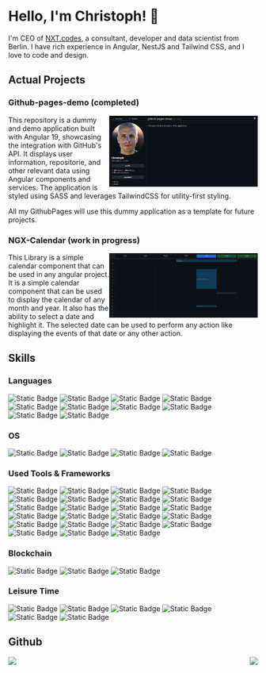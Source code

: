 # Hello, I'm Christoph! 👋

I'm CEO of [NXT.codes](https://github.com/nxt-codes), a consultant, developer and data scientist from Berlin. I have rich experience in Angular, NestJS and Tailwind CSS, and I love to code and design.

## Actual Projects

### Github-pages-demo (completed)
<a href="https://github.com/christophhu/github-pages-demo"><img align="right" src="https://github.com/ChristophHu/ChristophHu/blob/main/assets/img/github-pages-demo.png" width="300" alt="image" /></a>
This repository is a dummy and demo application built with Angular 19, showcasing the integration with GitHub's API. It displays user information, repositorie, and other relevant data using Angular components and services. The application is styled using SASS and leverages TailwindCSS for utility-first styling.

All my GithubPages will use this dummy application as a template for future projects.

### NGX-Calendar (work in progress)
<a href="https://github.com/christophhu/ngx-calendar"><img align="right" src="https://github.com/ChristophHu/ChristophHu/blob/main/assets/img/ngx-calendar.png" width="300" alt="image" /></a>
This Library is a simple calendar component that can be used in any angular project. It is a simple calendar component that can be used to display the calendar of any month and year. It also has the ability to select a date and highlight it. The selected date can be used to perform any action like displaying the events of that date or any other action.

## Skills
### Languages  
<p align="left"> 
  <img alt="Static Badge" src="https://img.shields.io/badge/CSS3-000000.svg?style=for-the-badge&logo=css3&logoColor=white&labelColor=1572B6&color=000000">
  <img alt="Static Badge" src="https://img.shields.io/badge/HTML5-000000.svg?style=for-the-badge&logo=html5&logoColor=white&labelColor=E34F26&color=000000">
  <img alt="Static Badge" src="https://img.shields.io/badge/JavaScript-000000.svg?style=for-the-badge&logo=javascript&logoColor=white&labelColor=F7DF1E&color=000000">
  <img alt="Static Badge" src="https://img.shields.io/badge/Jest-000000.svg?style=for-the-badge&logo=jest&logoColor=white&labelColor=C21325&color=000000">
  <img alt="Static Badge" src="https://img.shields.io/badge/markdown-000000.svg?style=for-the-badge&logo=markdown&logoColor=white&labelColor=000000&color=000000">
  <img alt="Static Badge" src="https://img.shields.io/badge/Redux-000000.svg?style=for-the-badge&logo=redux&logoColor=white&labelColor=764ABC&color=000000">
  <img alt="Static Badge" src="https://img.shields.io/badge/SASS-000000.svg?style=for-the-badge&logo=sass&logoColor=white&labelColor=CC6699&color=000000">
  <img alt="Static Badge" src="https://img.shields.io/badge/TypeScript-000000.svg?style=for-the-badge&logo=typescript&logoColor=white&labelColor=007ACC&color=000000">
  <img alt="Static Badge" src="https://img.shields.io/badge/mysql-000000.svg?style=for-the-badge&logo=mysql&logoColor=white&labelColor=4479A1&color=000000">
  <img alt="Static Badge" src="https://img.shields.io/badge/plotly-000000.svg?style=for-the-badge&logo=plotly&logoColor=white&labelColor=3F4F75&color=000000">
</p>

### OS
<p align="left">
  <img alt="Static Badge" src="https://img.shields.io/badge/debian-000000.svg?style=for-the-badge&logo=debian&logoColor=white&labelColor=A81D33&color=000000">
  <img alt="Static Badge" src="https://img.shields.io/badge/elementary-000000.svg?style=for-the-badge&logo=elementary&logoColor=white&labelColor=64BAFF&color=000000">
  <img alt="Static Badge" src="https://img.shields.io/badge/endeavour_os-000000.svg?style=for-the-badge&logo=endeavouros&logoColor=white&labelColor=7F7FFF&color=000000">
  <img alt="Static Badge" src="https://img.shields.io/badge/macos-000000.svg?style=for-the-badge&logo=macos&logoColor=white&labelColor=000000&color=000000">
</p>

### Used Tools & Frameworks
<p align="left">
  <img alt="Static Badge" src="https://img.shields.io/badge/Angular-000000.svg?style=for-the-badge&logo=angular&logoColor=white&labelColor=000000&color=000000">
  <img alt="Static Badge" src="https://img.shields.io/badge/affinity_designer-000000.svg?style=for-the-badge&logo=affinitydesigner&logoColor=white&labelColor=134881&color=000000">
  <img alt="Static Badge" src="https://img.shields.io/badge/apache_cordova-000000.svg?style=for-the-badge&logo=apachecordova&logoColor=white&labelColor=000000&color=000000">
  <img alt="Static Badge" src="https://img.shields.io/badge/dash-0000000.svg?style=for-the-badge&logo=dash&logoColor=white&labelColor=008DE4&color=000000">
  <img alt="Static Badge" src="https://img.shields.io/badge/diagrams.net-000000.svg?style=for-the-badge&logo=diagramsdotnet&logoColor=white&labelColor=F08705&color=000000">
  <img alt="Static Badge" src="https://img.shields.io/badge/discord-000000.svg?style=for-the-badge&logo=discord&logoColor=white&labelColor=5865F2&color=000000">
  <img alt="Static Badge" src="https://img.shields.io/badge/docker-000000.svg?style=for-the-badge&logo=docker&logoColor=white&labelColor=2496ED&color=000000">
  <img alt="Static Badge" src="https://img.shields.io/badge/Git-000000.svg?style=for-the-badge&logo=git&logoColor=white&labelColor=F05032&color=000000">
  <img alt="Static Badge" src="https://img.shields.io/badge/githubpages-000000.svg?style=for-the-badge&logo=githubpages&logoColor=white&labelColor=222222&color=000000">
  <img alt="Static Badge" src="https://img.shields.io/badge/googleanalytics-000000.svg?style=for-the-badge&logo=googleanalytics&logoColor=white&labelColor=e37400&color=000000">
  <img alt="Static Badge" src="https://img.shields.io/badge/jira-000000.svg?style=for-the-badge&logo=jira&logoColor=white&labelColor=0052CC&color=000000">
  <img alt="Static Badge" src="https://img.shields.io/badge/medium-000000.svg?style=for-the-badge&logo=medium&logoColor=white&labelColor=000000&color=000000">
  <img alt="Static Badge" src="https://img.shields.io/badge/mocha-000000.svg?style=for-the-badge&logo=mocha&logoColor=white&labelColor=8D6748&color=000000">
  <img alt="Static Badge" src="https://img.shields.io/badge/mongo_db-000000.svg?style=for-the-badge&logo=mongodb&logoColor=white&labelColor=47A248&color=000000">
  <img alt="Static Badge" src="https://img.shields.io/badge/nestjs-000000.svg?style=for-the-badge&logo=nestjs&logoColor=white&labelColor=E0234E&color=000000">
  <img alt="Static Badge" src="https://img.shields.io/badge/nginx-000000.svg?style=for-the-badge&logo=nginx&logoColor=white&labelColor=009639&color=000000">
  <img alt="Static Badge" src="https://img.shields.io/badge/node_js-000000.svg?style=for-the-badge&logo=nodedotjs&logoColor=white&labelColor=5FA04E&color=000000">
  <img alt="Static Badge" src="https://img.shields.io/badge/npm-000000.svg?style=for-the-badge&logo=npm&logoColor=white&labelColor=CB3837&color=000000">
  <img alt="Static Badge" src="https://img.shields.io/badge/outline-000000?style=for-the-badge&logo=outline&logoColor=white&labelColor=000000&color=000000">
  <img alt="Static Badge" src="https://img.shields.io/badge/reactivex-000000?style=for-the-badge&logo=reactivex&logoColor=white&labelColor=B7178C&color=000000">
  <img alt="Static Badge" src="https://img.shields.io/badge/swagger-000000?style=for-the-badge&logo=swagger&logoColor=white&labelColor=85EA2D&color=000000">
  <img alt="Static Badge" src="https://img.shields.io/badge/tailwindcss-000000?style=for-the-badge&logo=tailwindcss&logoColor=white&labelColor=06B6D4&color=000000">
  <img alt="Static Badge" src="https://img.shields.io/badge/UML-000000?style=for-the-badge&logo=uml&logoColor=white&labelColor=FABD14&color=000000">
</p>

### Blockchain
<p align="left">
  <img alt="Static Badge" src="https://img.shields.io/badge/algorand-000000.svg?style=for-the-badge&logo=algorand&logoColor=white&labelColor=000000&color=000000">
  <img alt="Static Badge" src="https://img.shields.io/badge/polkadot-000000.svg?style=for-the-badge&logo=polkadot&logoColor=white&labelColor=E6007A&color=000000">
  <img alt="Static Badge" src="https://img.shields.io/badge/solana-000000.svg?style=for-the-badge&logo=solana&logoColor=white&labelColor=9945FF&color=000000">
</p>

### Leisure Time
<p align="left">
  <img alt="Static Badge" src="https://img.shields.io/badge/hackerrank-000000.svg?style=for-the-badge&logo=hackerrank&logoColor=white&labelColor=00EA64&color=000000">
  <img alt="Static Badge" src="https://img.shields.io/badge/homeassistant-000000.svg?style=for-the-badge&logo=homeassistant&logoColor=white&labelColor=18BCF2&color=000000">
  <img alt="Static Badge" src="https://img.shields.io/badge/komoot-000000.svg?style=for-the-badge&logo=komoot&logoColor=white&labelColor=6AA127&color=000000">
  <img alt="Static Badge" src="https://img.shields.io/badge/mqtt-000000.svg?style=for-the-badge&logo=mqtt&logoColor=white&labelColor=660066&color=000000">
  <img alt="Static Badge" src="https://img.shields.io/badge/openmediavault-000000.svg?style=for-the-badge&logo=openmediavault&logoColor=white&labelColor=5DACDF&color=000000">
  <img alt="Static Badge" src="https://img.shields.io/badge/proxmox-000000.svg?style=for-the-badge&logo=proxmox&logoColor=white&labelColor=E57000&color=000000">
</p>

## Github
<p align="center">
  <img style="float: left; height:130px" src="https://github-readme-stats.vercel.app/api?username=christophhu&show_icons=true&theme=dark&hide_title=true" />
  &nbsp;
  <img style="float: right; height:130px" src="https://github-readme-stats.vercel.app/api/top-langs/?username=christophhu&layout=compact&theme=dark&hide_title=true" />
</p>
